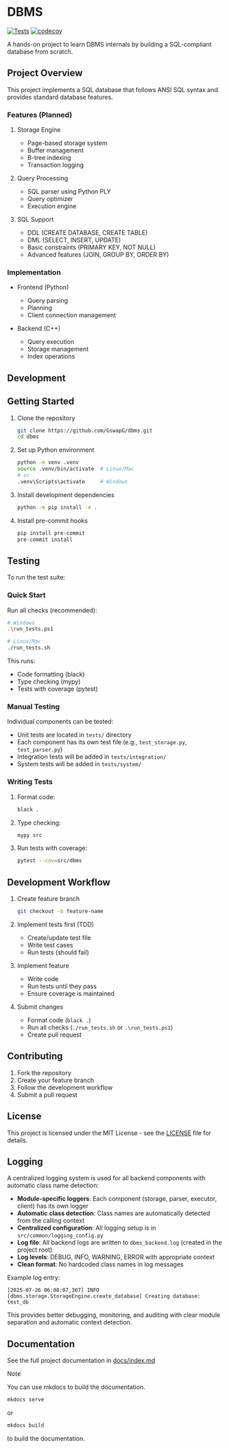 # DBMS
[![Tests](https://github.com/GswapG/dbms/actions/workflows/tests.yml/badge.svg)](https://github.com/GswapG/dbms/actions/workflows/tests.yml)
[![codecov](https://codecov.io/gh/GswapG/dbms/graphs/icicle.svg?token=N0E4MJHR2M)](https://codecov.io/gh/GswapG/dbms)

A hands-on project to learn DBMS internals by building a SQL-compliant database from scratch.

## Project Overview

This project implements a SQL database that follows ANSI SQL syntax and provides standard database features.

### Features (Planned)

1. Storage Engine
   - Page-based storage system
   - Buffer management
   - B-tree indexing
   - Transaction logging

2. Query Processing
   - SQL parser using Python PLY
   - Query optimizer
   - Execution engine

3. SQL Support
   - DDL (CREATE DATABASE, CREATE TABLE)
   - DML (SELECT, INSERT, UPDATE)
   - Basic constraints (PRIMARY KEY, NOT NULL)
   - Advanced features (JOIN, GROUP BY, ORDER BY)

### Implementation

- Frontend (Python)
  - Query parsing
  - Planning
  - Client connection management

- Backend (C++)
  - Query execution
  - Storage management
  - Index operations

## Development

## Getting Started

1. Clone the repository
   ```bash
   git clone https://github.com/GswapG/dbms.git
   cd dbms
   ```

2. Set up Python environment
   ```bash
   python -m venv .venv
   source .venv/bin/activate  # Linux/Mac
   # or
   .venv\Scripts\activate     # Windows
   ```

3. Install development dependencies
   ```bash
   python -m pip install -e .
   ```

4. Install pre-commit hooks
   ```bash
   pip install pre-commit
   pre-commit install
   ```

## Testing

To run the test suite:

### Quick Start

Run all checks (recommended):
```bash
# Windows
.\run_tests.ps1

# Linux/Mac
./run_tests.sh
```

This runs:
- Code formatting (black)
- Type checking (mypy)
- Tests with coverage (pytest)

### Manual Testing

Individual components can be tested:

- Unit tests are located in `tests/` directory
- Each component has its own test file (e.g., `test_storage.py`, `test_parser.py`)
- Integration tests will be added in `tests/integration/`
- System tests will be added in `tests/system/`

### Writing Tests

1. Format code:
   ```bash
   black .
   ```

2. Type checking:
   ```bash
   mypy src
   ```

3. Run tests with coverage:
   ```bash
   pytest --cov=src/dbms
   ```

## Development Workflow

1. Create feature branch
   ```bash
   git checkout -b feature-name
   ```

2. Implement tests first (TDD)
   - Create/update test file
   - Write test cases
   - Run tests (should fail)

3. Implement feature
   - Write code
   - Run tests until they pass
   - Ensure coverage is maintained

4. Submit changes
   - Format code (`black .`)
   - Run all checks (`./run_tests.sh` or `.\run_tests.ps1`)
   - Create pull request

## Contributing

1. Fork the repository
2. Create your feature branch
3. Follow the development workflow
4. Submit a pull request

## License

This project is licensed under the MIT License - see the [LICENSE](LICENSE) file for details.

## Logging

A centralized logging system is used for all backend components with automatic class name detection:

- **Module-specific loggers**: Each component (storage, parser, executor, client) has its own logger
- **Automatic class detection**: Class names are automatically detected from the calling context
- **Centralized configuration**: All logging setup is in `src/common/logging_config.py`
- **Log file**: All backend logs are written to `dbms_backend.log` (created in the project root)
- **Log levels**: DEBUG, INFO, WARNING, ERROR with appropriate context
- **Clean format**: No hardcoded class names in log messages

Example log entry:
```
[2025-07-26 06:08:07,307] INFO [dbms.storage.StorageEngine.create_database] Creating database: test_db
```

This provides better debugging, monitoring, and auditing with clear module separation and automatic context detection.

## Documentation

See the full project documentation in [docs/index.md](./docs/index.md)

> [!NOTE]
> You can use mkdocs to build the documentation.
> ```bash
> mkdocs serve
> ```
> or
> ```bash
> mkdocs build
> ```
> to build the documentation.
